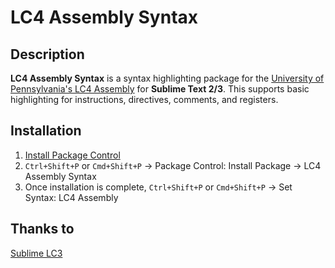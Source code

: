 LC4 Assembly Syntax
===================

## Description
**LC4 Assembly Syntax** is a syntax highlighting package for the [University of Pennsylvania's LC4 Assembly](http://www.cis.upenn.edu/~cse372/LC4.pdf) for **Sublime Text 2/3**. This supports basic highlighting for instructions, directives, comments, and registers.

## Installation
1. [Install Package Control](https://packagecontrol.io/)
2. `Ctrl+Shift+P` or `Cmd+Shift+P` → Package Control: Install Package → LC4 Assembly Syntax
3. Once installation is complete, `Ctrl+Shift+P` or `Cmd+Shift+P` → Set Syntax: LC4 Assembly

## Thanks to
[Sublime LC3](https://github.com/wufufufu/Sublime-LC3)